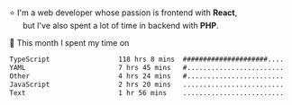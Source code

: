 ⭐ I'm a web developer whose passion is frontend with <b>React</b>,<br/>
&nbsp; &nbsp; &nbsp; but I've also spent a lot of time in backend with <b>PHP</b>.

📅 This month I spent my time on

<!--START_SECTION:waka-->

```txt
TypeScript                 118 hrs 8 mins  #####################....   85.58 %
YAML                       7 hrs 45 mins   #........................   05.62 %
Other                      4 hrs 24 mins   #........................   03.19 %
JavaScript                 2 hrs 20 mins   .........................   01.69 %
Text                       1 hr 56 mins    .........................   01.41 %
```

<!--END_SECTION:waka-->
